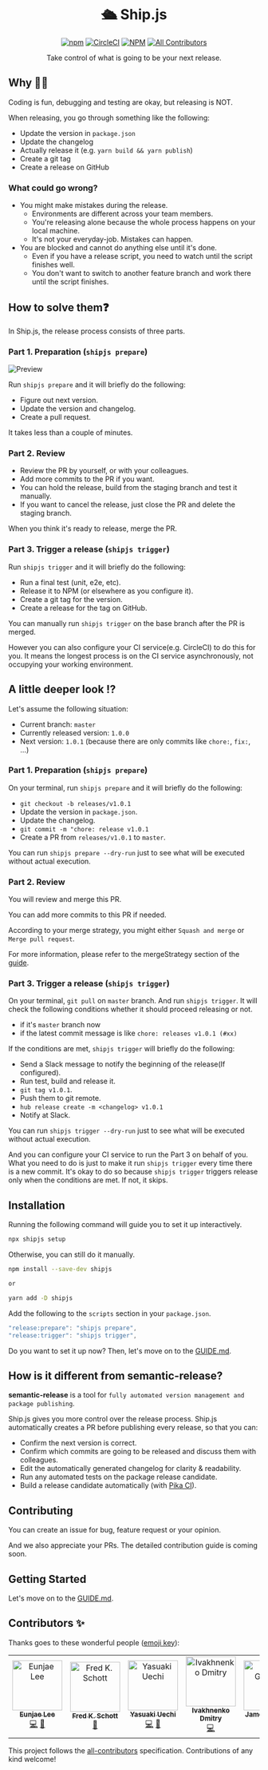 <h1 align="center">🛳 Ship.js</h1>

<p align="center">
  <a href="http://npmjs.com/package/shipjs"><img alt="npm" src="https://img.shields.io/npm/v/shipjs"></a>
  <a href="https://circleci.com/gh/algolia/shipjs"><img alt="CircleCI" src="https://img.shields.io/circleci/build/gh/algolia/shipjs"></a>
  <a href="https://github.com/algolia/shipjs/blob/master/LICENSE"><img alt="NPM" src="https://img.shields.io/npm/l/shipjs"></a>
  <a href="https://github.com/algolia/shipjs#contributors-"><img alt="All Contributors" src="https://img.shields.io/badge/all_contributors-3-orange.svg"></a>
</p>

<p align="center">
  Take control of what is going to be your next release.
</p>

## Why 🤷🏻‍

Coding is fun, debugging and testing are okay, but releasing is NOT.

When releasing, you go through something like the following:

- Update the version in `package.json`
- Update the changelog
- Actually release it (e.g. `yarn build && yarn publish`)
- Create a git tag
- Create a release on GitHub

### What could go wrong?

- You might make mistakes during the release.
  - Environments are different across your team members.
  - You're releasing alone because the whole process happens on your local machine.
  - It's not your everyday-job. Mistakes can happen.
- You are blocked and cannot do anything else until it's done.
  - Even if you have a release script, you need to watch until the script finishes well.
  - You don't want to switch to another feature branch and work there until the script finishes.

## How to solve them❓

In Ship.js, the release process consists of three parts.

### Part 1. Preparation (`shipjs prepare`)

![Preview][gif]

Run `shipjs prepare` and it will briefly do the following:

- Figure out next version.
- Update the version and changelog.
- Create a pull request.

It takes less than a couple of minutes.

### Part 2. Review

- Review the PR by yourself, or with your colleagues.
- Add more commits to the PR if you want.
- You can hold the release, build from the staging branch and test it manually.
- If you want to cancel the release, just close the PR and delete the staging branch.

When you think it's ready to release, merge the PR.

### Part 3. Trigger a release (`shipjs trigger`)

Run `shipjs trigger` and it will briefly do the following:

- Run a final test (unit, e2e, etc).
- Release it to NPM (or elsewhere as you configure it).
- Create a git tag for the version.
- Create a release for the tag on GitHub.

You can manually run `shipjs trigger` on the base branch after the PR is merged.

However you can also configure your CI service(e.g. CircleCI) to do this for you. It means the longest process is on the CI service asynchronously, not occupying your working environment.

## A little deeper look ⁉️

Let's assume the following situation:

- Current branch: `master`
- Currently released version: `1.0.0`
- Next version: `1.0.1` (because there are only commits like `chore:`, `fix:`, ...)

### Part 1. Preparation (`shipjs prepare`)

On your terminal, run `shipjs prepare` and it will briefly do the following:

- `git checkout -b releases/v1.0.1`
- Update the version in `package.json`.
- Update the changelog.
- `git commit -m "chore: release v1.0.1`
- Create a PR from `releases/v1.0.1` to `master`.

You can run `shipjs prepare --dry-run` just to see what will be executed without actual execution.

### Part 2. Review

You will review and merge this PR.

You can add more commits to this PR if needed.

According to your merge strategy, you might either `Squash and merge` or `Merge pull request`.

For more information, please refer to the mergeStrategy section of the [guide][guide-merge-strategy].

### Part 3. Trigger a release (`shipjs trigger`)

On your terminal, `git pull` on `master` branch. And run `shipjs trigger`. It will check the following conditions whether it should proceed releasing or not.

- if it's `master` branch now
- if the latest commit message is like `chore: releases v1.0.1 (#xx)`

If the conditions are met, `shipjs trigger` will briefly do the following:

- Send a Slack message to notify the beginning of the release(If configured).
- Run test, build and release it.
- `git tag v1.0.1`.
- Push them to git remote.
- `hub release create -m <changelog> v1.0.1`
- Notify at Slack.

You can run `shipjs trigger --dry-run` just to see what will be executed without actual execution.

And you can configure your CI service to run the Part 3 on behalf of you. What you need to do is just to make it run `shipjs trigger` every time there is a new commit. It's okay to do so because `shipjs trigger` triggers release only when the conditions are met. If not, it skips.

## Installation

Running the following command will guide you to set it up interactively.

```bash
npx shipjs setup
```

Otherwise, you can still do it manually.

```bash
npm install --save-dev shipjs

or

yarn add -D shipjs
```

Add the following to the `scripts` section in your `package.json`.

```js
"release:prepare": "shipjs prepare",
"release:trigger": "shipjs trigger",
```

Do you want to set it up now? Then, let's move on to the [GUIDE.md][guide].

## How is it different from semantic-release?

**semantic-release** is a tool for `fully automated version management and package publishing`.

Ship.js gives you more control over the release process. Ship.js automatically creates a PR before publishing every release, so that you can:

- Confirm the next version is correct.
- Confirm which commits are going to be released and discuss them with colleagues.
- Edit the automatically generated changelog for clarity & readability.
- Run any automated tests on the package release candidate.
- Build a release candidate automatically (with [Pika CI](https://github.com/marketplace/pika-ci-cd)).

## Contributing

You can create an issue for bug, feature request or your opinion.

And we also appreciate your PRs. The detailed contribution guide is coming soon.

## Getting Started

Let's move on to the [GUIDE.md][guide].

[gif]: https://github.com/algolia/shipjs/blob/master/preview.gif
[guide]: https://github.com/algolia/shipjs/blob/master/GUIDE.md
[guide-merge-strategy]: https://github.com/algolia/shipjs/blob/master/GUIDE.md#mergestrategy

## Contributors ✨

Thanks goes to these wonderful people ([emoji key](https://allcontributors.org/docs/en/emoji-key)):

<!-- ALL-CONTRIBUTORS-LIST:START - Do not remove or modify this section -->
<!-- prettier-ignore-start -->
<!-- markdownlint-disable -->
<table>
  <tr>
    <td align="center"><a href="https://twitter.com/eunjae_lee"><img src="https://avatars3.githubusercontent.com/u/499898?v=4" width="100px;" alt="Eunjae Lee"/><br /><sub><b>Eunjae Lee</b></sub></a><br /><a href="https://github.com/algolia/shipjs/commits?author=eunjae-lee" title="Code">💻</a> <a href="https://github.com/algolia/shipjs/commits?author=eunjae-lee" title="Documentation">📖</a></td>
    <td align="center"><a href="http://www.fredkschott.com"><img src="https://avatars1.githubusercontent.com/u/622227?v=4" width="100px;" alt="Fred K. Schott"/><br /><sub><b>Fred K. Schott</b></sub></a><br /><a href="https://github.com/algolia/shipjs/commits?author=FredKSchott" title="Documentation">📖</a></td>
    <td align="center"><a href="https://uechi.io"><img src="https://avatars0.githubusercontent.com/u/431808?v=4" width="100px;" alt="Yasuaki Uechi"/><br /><sub><b>Yasuaki Uechi</b></sub></a><br /><a href="https://github.com/algolia/shipjs/commits?author=uetchy" title="Code">💻</a> <a href="https://github.com/algolia/shipjs/commits?author=uetchy" title="Documentation">📖</a></td>
    <td align="center"><a href="https://jeetiss.github.io/"><img src="https://avatars1.githubusercontent.com/u/6726016?v=4" width="100px;" alt="Ivakhnenko Dmitry"/><br /><sub><b>Ivakhnenko Dmitry</b></sub></a><br /><a href="https://github.com/algolia/shipjs/commits?author=jeetiss" title="Code">💻</a></td>
    <td align="center"><a href="https://ghuser.io/jamesgeorge007"><img src="https://avatars2.githubusercontent.com/u/25279263?v=4" width="100px;" alt="James George"/><br /><sub><b>James George</b></sub></a><br /><a href="https://github.com/algolia/shipjs/commits?author=jamesgeorge007" title="Code">💻</a></td>
  </tr>
</table>

<!-- markdownlint-enable -->
<!-- prettier-ignore-end -->
<!-- ALL-CONTRIBUTORS-LIST:END -->

This project follows the [all-contributors](https://github.com/all-contributors/all-contributors) specification. Contributions of any kind welcome!
